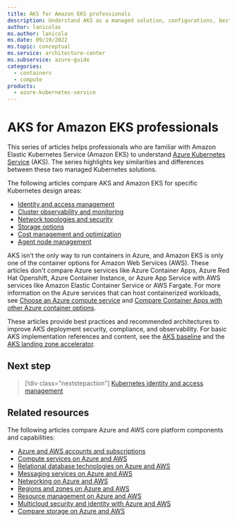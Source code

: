 ```yaml
---
title: AKS for Amazon EKS professionals
description: Understand AKS as a managed solution, configurations, best practices, and similarities and differences with Amazon EKS.
author: lanicolas
ms.author: lanicola
ms.date: 09/19/2022
ms.topic: conceptual
ms.service: architecture-center
ms.subservice: azure-guide
categories:
  - containers
  - compute
products:
  - azure-kubernetes-service
---
```


# AKS for Amazon EKS professionals

This series of articles helps professionals who are familiar with Amazon Elastic Kubernetes Service (Amazon EKS) to understand [Azure Kubernetes Service](/azure/aks/intro-kubernetes) (AKS). The series highlights key similarities and differences between these two managed Kubernetes solutions.

The following articles compare AKS and Amazon EKS for specific Kubernetes design areas:

- [Identity and access management](workload-identity.yml)
- [Cluster observability and monitoring](monitoring.yml)
- [Network topologies and security](private-clusters.yml)
- [Storage options](storage.md)
- [Cost management and optimization](cost-management.yml)
- [Agent node management](node-pools.yml)

AKS isn't the only way to run containers in Azure, and Amazon EKS is only one of the container options for Amazon Web Services (AWS). These articles don't compare Azure services like Azure Container Apps, Azure Red Hat Openshift, Azure Container Instance, or Azure App Service with AWS services like Amazon Elastic Container Service or AWS Fargate. For more information on the Azure services that can host containerized workloads, see [Choose an Azure compute service](/azure/architecture/guide/technology-choices/compute-decision-tree) and [Compare Container Apps with other Azure container options](/azure/container-apps/compare-options).

These articles provide best practices and recommended architectures to improve AKS deployment security, compliance, and observability. For basic AKS implementation references and content, see the [AKS baseline](/azure/architecture/reference-architectures/containers/aks/secure-baseline-aks) and the [AKS landing zone accelerator](/azure/cloud-adoption-framework/scenarios/app-platform/aks/landing-zone-accelerator).

## Next step

> [!div class="nextstepaction"]
> [Kubernetes identity and access management](workload-identity.yml)

## Related resources

The following articles compare Azure and AWS core platform components and capabilities:

- [Azure and AWS accounts and subscriptions](../accounts.md)
- [Compute services on Azure and AWS](../compute.md)
- [Relational database technologies on Azure and AWS](../databases.md)
- [Messaging services on Azure and AWS](../messaging.md)
- [Networking on Azure and AWS](../networking.md)
- [Regions and zones on Azure and AWS](../regions-zones.md)
- [Resource management on Azure and AWS](../resources.md)
- [Multicloud security and identity with Azure and AWS](../security-identity.md)
- [Compare storage on Azure and AWS](../storage.md)

